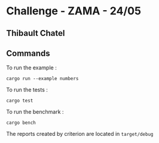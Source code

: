 # Challenge - ZAMA - 24/05
## Thibault Chatel

## Commands

To run the example : 
```
cargo run --example numbers
```

To run the tests : 
```
cargo test
```

To run the benchmark : 
```
cargo bench
```
The reports created by criterion are located in ```target/debug```
